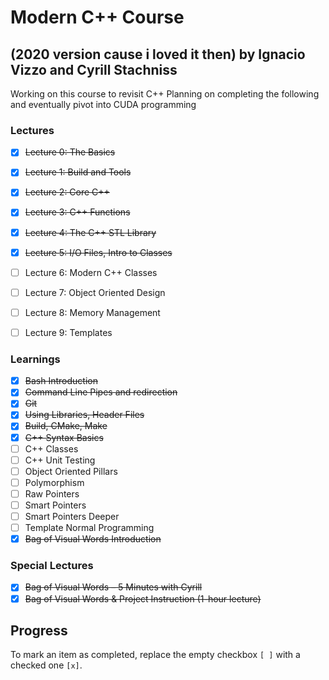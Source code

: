 # Modern C++ Course 
## (2020 version cause i loved it then) by Ignacio Vizzo and Cyrill Stachniss

Working on this course to revisit C++
Planning on completing the following and eventually pivot into CUDA programming

### Lectures

- [X] ~~Lecture 0: The Basics~~
- [X] ~~Lecture 1: Build and Tools~~
- [X] ~~Lecture 2: Core C++~~
- [X] ~~Lecture 3: C++ Functions~~
- [X] ~~Lecture 4: The C++ STL Library~~
- [X] ~~Lecture 5: I/O Files, Intro to Classes~~
- [ ] Lecture 6: Modern C++ Classes
- [ ] Lecture 7: Object Oriented Design
- [ ] Lecture 8: Memory Management
- [ ] Lecture 9: Templates


### Learnings

- [X] ~~Bash Introduction~~
- [X] ~~Command Line Pipes and redirection~~
- [X] ~~Git~~
- [X] ~~Using Libraries, Header Files~~
- [X] ~~Build, CMake, Make~~
- [X] ~~C++ Syntax Basics~~
- [ ] C++ Classes
- [ ] C++ Unit Testing
- [ ] Object Oriented Pillars
- [ ] Polymorphism
- [ ] Raw Pointers
- [ ] Smart Pointers
- [ ] Smart Pointers Deeper
- [ ] Template Normal Programming
- [X] ~~Bag of Visual Words Introduction~~

### Special Lectures

- [X] ~~Bag of Visual Words – 5 Minutes with Cyrill~~
- [X] ~~Bag of Visual Words & Project Instruction (1-hour lecture)~~

## Progress

To mark an item as completed, replace the empty checkbox `[ ]` with a checked one `[x]`.
